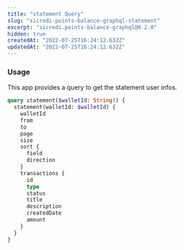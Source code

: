 ```yaml
---
title: "statement Query"
slug: "sicredi-points-balance-graphql-statement"
excerpt: "sicredi.points-balance-graphql@0.2.0"
hidden: true
createdAt: "2022-07-25T16:24:12.632Z"
updatedAt: "2022-07-25T16:24:12.632Z"
---
```

### Usage

This app provides a query to get the statement user infos.

```graphql
query statement($walletId: String!) {
  statement(walletId: $walletId) {
    walletId
    from
    to
    page
    size
    sort {
      field
      direction
    }
    transactions {
      id
      type
      status
      title
      description
      createdDate
      amount
    }
  }
}
```